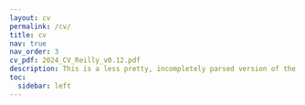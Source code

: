 ```yaml
---
layout: cv
permalink: /cv/
title: cv
nav: true
nav_order: 3
cv_pdf: 2024_CV_Reilly_v0.12.pdf
description: This is a less pretty, incompletely parsed version of the attached PDF to the jsonresume.org standard.  Download the PDF on the upper right if you'd like that instead!
toc:
  sidebar: left
---
```

